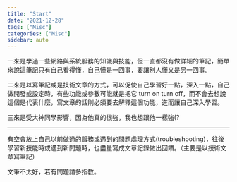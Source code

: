 ```yaml
---
title: "Start"
date: "2021-12-28"
tags: ["Misc"]
categories: ["Misc"]
sidebar: auto
---
```


<!--more-->
一來是學過一些網路與系統服務的知識與技能，但一直都沒有做詳細的筆記，簡單來說這筆記只有自己看得懂，自己懂是一回事，要讓別人懂又是另一回事。

二來是以寫筆記或是技術文章的方式，可以促使自己學習好一點，深入一點，自己做開發或設定時，有些功能或參數可能就是把它 turn on turn off，而不會去想說這個是代表什麼，寫文章的話則必須要去解釋這個功能，進而讓自己深入學習。

三來是受大神同學影響，因為他真的很強，我也想跟他一樣強(?

---

有空會放上自己以前做過的服務或遇到的問題處理方式(troubleshooting)，往後學習新技能時或遇到新問題時，也盡量寫成文章記錄做出回饋。（主要是以技術文章寫筆記）

文筆不太好，若有問題請多指教。